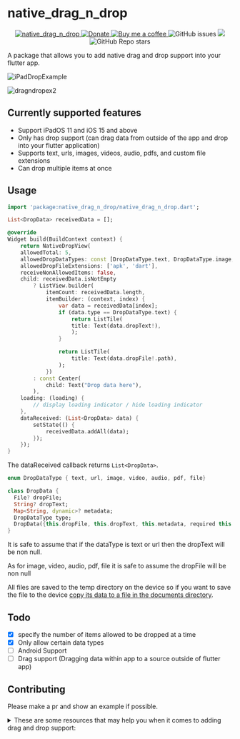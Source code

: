 # native_drag_n_drop

<p align="center">
 <a href="https://pub.dartlang.org/packages/native_drag_n_drop">
    <img alt="native_drag_n_drop" src="https://img.shields.io/pub/v/native_drag_n_drop.svg">
  </a>
 <a href="https://www.paypal.com/donate/?hosted_button_id=6ZB3J8WR4CNV8">
    <img alt="Donate" src="https://img.shields.io/badge/Donate-PayPal-blue.svg">
  </a>
 <a href="https://www.buymeacoffee.com/alexrabin">
    <img alt="Buy me a coffee" src="https://img.shields.io/badge/Donate-Buy%20Me%20A%20Coffee-yellow.svg">
  </a>
<img alt="GitHub issues" src="https://img.shields.io/github/issues/alexrabin/FlutterNativeDragAndDrop?color=red">
  <img src="https://img.shields.io/github/license/alexrabin/FlutterNativeDragAndDrop">
  <img alt="GitHub Repo stars" src="https://img.shields.io/github/stars/alexrabin/FlutterNativeDragAndDrop?style=social">
</p>

A package that allows you to add native drag and drop support into your flutter app.

![iPadDropExample](https://user-images.githubusercontent.com/15949910/150702838-817e24cd-9494-43e3-a077-64a036393b0a.gif)

![dragndropex2](https://user-images.githubusercontent.com/15949910/150670673-c19d7d65-f9b0-4a3f-8e2a-aae8b241e28d.gif)


## Currently supported features
* Support iPadOS 11 and iOS 15 and above
* Only has drop support (can drag data from outside of the app and drop into your flutter application)
* Supports text, urls, images, videos, audio, pdfs, and custom file extensions
* Can drop multiple items at once

## Usage

```dart
import 'package:native_drag_n_drop/native_drag_n_drop.dart';

List<DropData> receivedData = [];

@override
Widget build(BuildContext context) {
    return NativeDropView(
    allowedTotal: 5,
    allowedDropDataTypes: const [DropDataType.text, DropDataType.image, DropDataType.video],
    allowedDropFileExtensions: ['apk', 'dart'],
    receiveNonAllowedItems: false,
    child: receivedData.isNotEmpty
        ? ListView.builder(
            itemCount: receivedData.length,
            itemBuilder: (context, index) {
                var data = receivedData[index];
                if (data.type == DropDataType.text) {
                    return ListTile(
                    title: Text(data.dropText!),
                    );
                }

                return ListTile(
                    title: Text(data.dropFile!.path),
                );
            })
        : const Center(
            child: Text("Drop data here"),
        ),
    loading: (loading) {
        // display loading indicator / hide loading indicator
    },
    dataReceived: (List<DropData> data) {
        setState(() {
            receivedData.addAll(data);
        });
    });
}

```

The dataReceived callback returns `List<DropData>`. 

```dart
enum DropDataType { text, url, image, video, audio, pdf, file}

class DropData {
  File? dropFile;
  String? dropText;
  Map<String, dynamic>? metadata;
  DropDataType type;
  DropData({this.dropFile, this.dropText, this.metadata, required this.type});
}
```
It is safe to assume that if the dataType is text or url then the dropText will be non null.

As for image, video, audio, pdf, file it is safe to assume the dropFile will be non null

All files are saved to the temp directory on the device so if you want to save the file to the device [copy its data to a file in the documents directory](https://programmingwithswift.com/how-to-save-a-file-locally-with-flutter/). 
## Todo

- [x] specify the number of items allowed to be dropped at a time
- [x] Only allow certain data types
- [ ] Android Support
- [ ] Drag support (Dragging data within app to a source outside of flutter app)

## Contributing

Please make a pr and show an example if possible.

<details>
  <summary>These are some resources that may help you when it comes to adding drag and drop support: </summary>
    
- [Flutter Platform Views](https://docs.flutter.dev/development/platform-integration/platform-views?tab=android-platform-views-java-tab)
- [An example of how to use flutter platform views](https://github.com/ryan-alfi/flutter-platform-view)
- [iOS Drag and Drop Docs](https://developer.apple.com/documentation/uikit/drag_and_drop)
- [iOS make a uiview a drop desitination](https://developer.apple.com/documentation/uikit/drag_and_drop/making_a_view_into_a_drop_destination)
- [iOS make a uiview into a drag source](https://developer.apple.com/documentation/uikit/drag_and_drop/making_a_view_into_a_drag_source)


</details>
